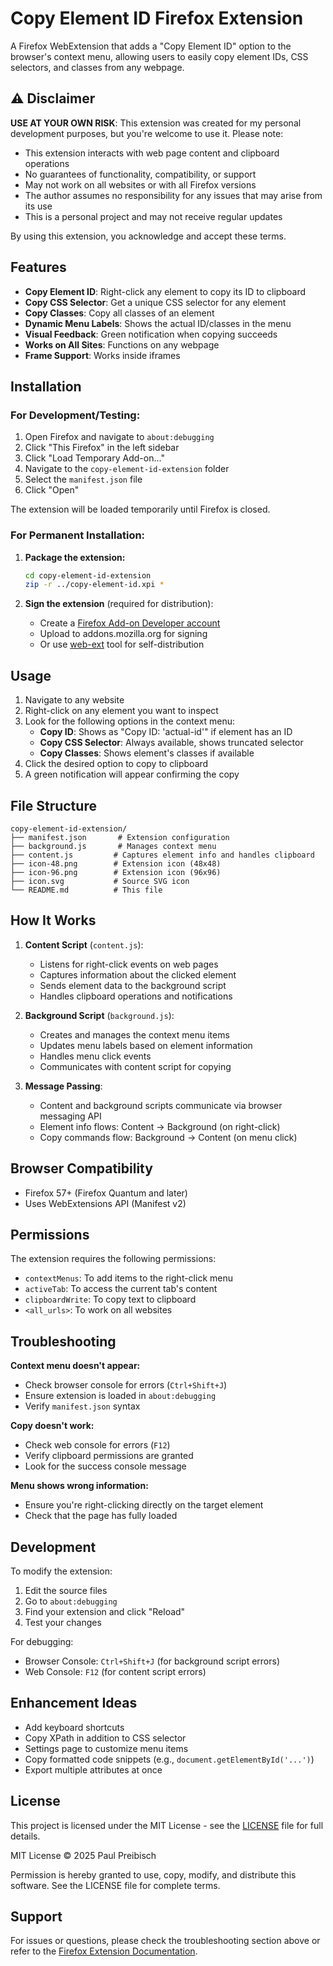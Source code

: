 # Copy Element ID Firefox Extension

A Firefox WebExtension that adds a "Copy Element ID" option to the browser's context menu, allowing users to easily copy element IDs, CSS selectors, and classes from any webpage.

## ⚠️ Disclaimer

**USE AT YOUR OWN RISK**: This extension was created for my personal development purposes, but you're welcome to use it. Please note:

- This extension interacts with web page content and clipboard operations
- No guarantees of functionality, compatibility, or support
- May not work on all websites or with all Firefox versions
- The author assumes no responsibility for any issues that may arise from its use
- This is a personal project and may not receive regular updates

By using this extension, you acknowledge and accept these terms.

## Features

- **Copy Element ID**: Right-click any element to copy its ID to clipboard
- **Copy CSS Selector**: Get a unique CSS selector for any element
- **Copy Classes**: Copy all classes of an element
- **Dynamic Menu Labels**: Shows the actual ID/classes in the menu
- **Visual Feedback**: Green notification when copying succeeds
- **Works on All Sites**: Functions on any webpage
- **Frame Support**: Works inside iframes

## Installation

### For Development/Testing:

1. Open Firefox and navigate to `about:debugging`
2. Click "This Firefox" in the left sidebar
3. Click "Load Temporary Add-on..."
4. Navigate to the `copy-element-id-extension` folder
5. Select the `manifest.json` file
6. Click "Open"

The extension will be loaded temporarily until Firefox is closed.

### For Permanent Installation:

1. **Package the extension:**
   ```bash
   cd copy-element-id-extension
   zip -r ../copy-element-id.xpi *
   ```

2. **Sign the extension** (required for distribution):
   - Create a [Firefox Add-on Developer account](https://addons.mozilla.org/developers/)
   - Upload to addons.mozilla.org for signing
   - Or use [web-ext](https://github.com/mozilla/web-ext) tool for self-distribution

## Usage

1. Navigate to any website
2. Right-click on any element you want to inspect
3. Look for the following options in the context menu:
   - **Copy ID**: Shows as "Copy ID: 'actual-id'" if element has an ID
   - **Copy CSS Selector**: Always available, shows truncated selector
   - **Copy Classes**: Shows element's classes if available
4. Click the desired option to copy to clipboard
5. A green notification will appear confirming the copy

## File Structure

```
copy-element-id-extension/
├── manifest.json       # Extension configuration
├── background.js       # Manages context menu
├── content.js         # Captures element info and handles clipboard
├── icon-48.png        # Extension icon (48x48)
├── icon-96.png        # Extension icon (96x96)
├── icon.svg           # Source SVG icon
└── README.md          # This file
```

## How It Works

1. **Content Script** (`content.js`):
   - Listens for right-click events on web pages
   - Captures information about the clicked element
   - Sends element data to the background script
   - Handles clipboard operations and notifications

2. **Background Script** (`background.js`):
   - Creates and manages the context menu items
   - Updates menu labels based on element information
   - Handles menu click events
   - Communicates with content script for copying

3. **Message Passing**:
   - Content and background scripts communicate via browser messaging API
   - Element info flows: Content → Background (on right-click)
   - Copy commands flow: Background → Content (on menu click)

## Browser Compatibility

- Firefox 57+ (Firefox Quantum and later)
- Uses WebExtensions API (Manifest v2)

## Permissions

The extension requires the following permissions:
- `contextMenus`: To add items to the right-click menu
- `activeTab`: To access the current tab's content
- `clipboardWrite`: To copy text to clipboard
- `<all_urls>`: To work on all websites

## Troubleshooting

**Context menu doesn't appear:**
- Check browser console for errors (`Ctrl+Shift+J`)
- Ensure extension is loaded in `about:debugging`
- Verify `manifest.json` syntax

**Copy doesn't work:**
- Check web console for errors (`F12`)
- Verify clipboard permissions are granted
- Look for the success console message

**Menu shows wrong information:**
- Ensure you're right-clicking directly on the target element
- Check that the page has fully loaded

## Development

To modify the extension:

1. Edit the source files
2. Go to `about:debugging`
3. Find your extension and click "Reload"
4. Test your changes

For debugging:
- Browser Console: `Ctrl+Shift+J` (for background script errors)
- Web Console: `F12` (for content script errors)

## Enhancement Ideas

- Add keyboard shortcuts
- Copy XPath in addition to CSS selector
- Settings page to customize menu items
- Copy formatted code snippets (e.g., `document.getElementById('...')`)
- Export multiple attributes at once

## License

This project is licensed under the MIT License - see the [LICENSE](../LICENSE) file for full details.

MIT License © 2025 Paul Preibisch

Permission is hereby granted to use, copy, modify, and distribute this software. See the LICENSE file for complete terms.

## Support

For issues or questions, please check the troubleshooting section above or refer to the [Firefox Extension Documentation](https://developer.mozilla.org/en-US/docs/Mozilla/Add-ons/WebExtensions).